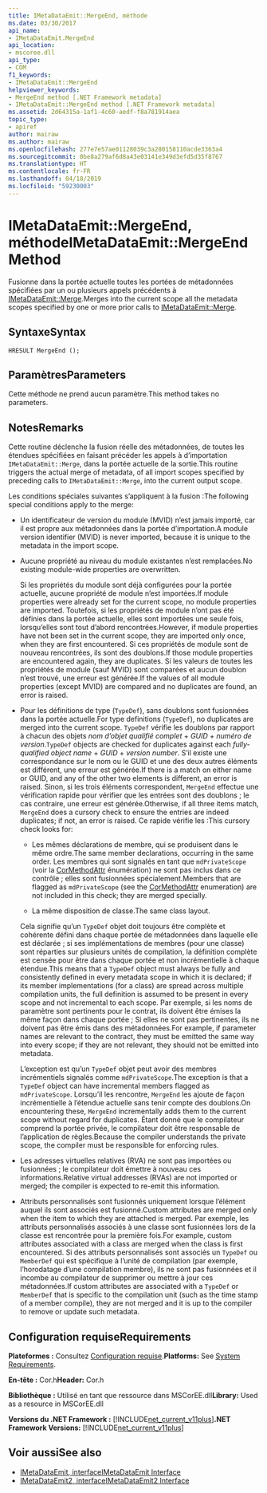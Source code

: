 ```yaml
---
title: IMetaDataEmit::MergeEnd, méthode
ms.date: 03/30/2017
api_name:
- IMetaDataEmit.MergeEnd
api_location:
- mscoree.dll
api_type:
- COM
f1_keywords:
- IMetaDataEmit::MergeEnd
helpviewer_keywords:
- MergeEnd method [.NET Framework metadata]
- IMetaDataEmit::MergeEnd method [.NET Framework metadata]
ms.assetid: 2d64315a-1af1-4c60-aedf-f8a781914aea
topic_type:
- apiref
author: mairaw
ms.author: mairaw
ms.openlocfilehash: 277e7e57ae01128039c3a280158110acde3363a4
ms.sourcegitcommit: 0be8a279af6d8a43e03141e349d3efd5d35f8767
ms.translationtype: HT
ms.contentlocale: fr-FR
ms.lasthandoff: 04/18/2019
ms.locfileid: "59230003"
---
```

# <a name="imetadataemitmergeend-method"></a><span data-ttu-id="dd985-102">IMetaDataEmit::MergeEnd, méthode</span><span class="sxs-lookup"><span data-stu-id="dd985-102">IMetaDataEmit::MergeEnd Method</span></span>
<span data-ttu-id="dd985-103">Fusionne dans la portée actuelle toutes les portées de métadonnées spécifiées par un ou plusieurs appels précédents à [IMetaDataEmit::Merge](../../../../docs/framework/unmanaged-api/metadata/imetadataemit-merge-method.md).</span><span class="sxs-lookup"><span data-stu-id="dd985-103">Merges into the current scope all the metadata scopes specified by one or more prior calls to [IMetaDataEmit::Merge](../../../../docs/framework/unmanaged-api/metadata/imetadataemit-merge-method.md).</span></span>  
  
## <a name="syntax"></a><span data-ttu-id="dd985-104">Syntaxe</span><span class="sxs-lookup"><span data-stu-id="dd985-104">Syntax</span></span>  
  
```  
HRESULT MergeEnd ();  
```  
  
## <a name="parameters"></a><span data-ttu-id="dd985-105">Paramètres</span><span class="sxs-lookup"><span data-stu-id="dd985-105">Parameters</span></span>  
 <span data-ttu-id="dd985-106">Cette méthode ne prend aucun paramètre.</span><span class="sxs-lookup"><span data-stu-id="dd985-106">This method takes no parameters.</span></span>  
  
## <a name="remarks"></a><span data-ttu-id="dd985-107">Notes</span><span class="sxs-lookup"><span data-stu-id="dd985-107">Remarks</span></span>  
 <span data-ttu-id="dd985-108">Cette routine déclenche la fusion réelle des métadonnées, de toutes les étendues spécifiées en faisant précéder les appels à d’importation `IMetaDataEmit::Merge`, dans la portée actuelle de la sortie.</span><span class="sxs-lookup"><span data-stu-id="dd985-108">This routine triggers the actual merge of metadata, of all import scopes specified by preceding calls to `IMetaDataEmit::Merge`, into the current output scope.</span></span>  
  
 <span data-ttu-id="dd985-109">Les conditions spéciales suivantes s’appliquent à la fusion :</span><span class="sxs-lookup"><span data-stu-id="dd985-109">The following special conditions apply to the merge:</span></span>  
  
-   <span data-ttu-id="dd985-110">Un identificateur de version du module (MVID) n’est jamais importé, car il est propre aux métadonnées dans la portée d’importation.</span><span class="sxs-lookup"><span data-stu-id="dd985-110">A module version identifier (MVID) is never imported, because it is unique to the metadata in the import scope.</span></span>  
  
-   <span data-ttu-id="dd985-111">Aucune propriété au niveau du module existantes n’est remplacées.</span><span class="sxs-lookup"><span data-stu-id="dd985-111">No existing module-wide properties are overwritten.</span></span>  
  
     <span data-ttu-id="dd985-112">Si les propriétés du module sont déjà configurées pour la portée actuelle, aucune propriété de module n’est importées.</span><span class="sxs-lookup"><span data-stu-id="dd985-112">If module properties were already set for the current scope, no module properties are imported.</span></span> <span data-ttu-id="dd985-113">Toutefois, si les propriétés de module n’ont pas été définies dans la portée actuelle, elles sont importées une seule fois, lorsqu’elles sont tout d’abord rencontrées.</span><span class="sxs-lookup"><span data-stu-id="dd985-113">However, if module properties have not been set in the current scope, they are imported only once, when they are first encountered.</span></span> <span data-ttu-id="dd985-114">Si ces propriétés de module sont de nouveau rencontrées, ils sont des doublons.</span><span class="sxs-lookup"><span data-stu-id="dd985-114">If those module properties are encountered again, they are duplicates.</span></span> <span data-ttu-id="dd985-115">Si les valeurs de toutes les propriétés de module (sauf MVID) sont comparées et aucun doublon n’est trouvé, une erreur est générée.</span><span class="sxs-lookup"><span data-stu-id="dd985-115">If the values of all module properties (except MVID) are compared and no duplicates are found, an error is raised.</span></span>  
  
-   <span data-ttu-id="dd985-116">Pour les définitions de type (`TypeDef`), sans doublons sont fusionnées dans la portée actuelle.</span><span class="sxs-lookup"><span data-stu-id="dd985-116">For type definitions (`TypeDef`), no duplicates are merged into the current scope.</span></span> <span data-ttu-id="dd985-117">`TypeDef` vérifie les doublons par rapport à chacun des objets *nom d’objet qualifié complet* + *GUID* + *numéro de version*.</span><span class="sxs-lookup"><span data-stu-id="dd985-117">`TypeDef` objects are checked for duplicates against each *fully-qualified object name* + *GUID* + *version number*.</span></span> <span data-ttu-id="dd985-118">S’il existe une correspondance sur le nom ou le GUID et une des deux autres éléments est différent, une erreur est générée.</span><span class="sxs-lookup"><span data-stu-id="dd985-118">If there is a match on either name or GUID, and any of the other two elements is different, an error is raised.</span></span> <span data-ttu-id="dd985-119">Sinon, si les trois éléments correspondent, `MergeEnd` effectue une vérification rapide pour vérifier que les entrées sont des doublons ; le cas contraire, une erreur est générée.</span><span class="sxs-lookup"><span data-stu-id="dd985-119">Otherwise, if all three items match, `MergeEnd` does a cursory check to ensure the entries are indeed duplicates; if not, an error is raised.</span></span> <span data-ttu-id="dd985-120">Ce rapide vérifie les :</span><span class="sxs-lookup"><span data-stu-id="dd985-120">This cursory check looks for:</span></span>  
  
    -   <span data-ttu-id="dd985-121">Les mêmes déclarations de membre, qui se produisent dans le même ordre.</span><span class="sxs-lookup"><span data-stu-id="dd985-121">The same member declarations, occurring in the same order.</span></span> <span data-ttu-id="dd985-122">Les membres qui sont signalés en tant que `mdPrivateScope` (voir la [CorMethodAttr](../../../../docs/framework/unmanaged-api/metadata/cormethodattr-enumeration.md) énumération) ne sont pas inclus dans ce contrôle ; elles sont fusionnées spécialement.</span><span class="sxs-lookup"><span data-stu-id="dd985-122">Members that are flagged as `mdPrivateScope` (see the [CorMethodAttr](../../../../docs/framework/unmanaged-api/metadata/cormethodattr-enumeration.md) enumeration) are not included in this check; they are merged specially.</span></span>  
  
    -   <span data-ttu-id="dd985-123">La même disposition de classe.</span><span class="sxs-lookup"><span data-stu-id="dd985-123">The same class layout.</span></span>  
  
     <span data-ttu-id="dd985-124">Cela signifie qu’un `TypeDef` objet doit toujours être complète et cohérente défini dans chaque portée de métadonnées dans laquelle elle est déclarée ; si ses implémentations de membres (pour une classe) sont réparties sur plusieurs unités de compilation, la définition complète est censée pour être dans chaque portée et non incrémentielle à chaque étendue.</span><span class="sxs-lookup"><span data-stu-id="dd985-124">This means that a `TypeDef` object must always be fully and consistently defined in every metadata scope in which it is declared; if its member implementations (for a class) are spread across multiple compilation units, the full definition is assumed to be present in every scope and not incremental to each scope.</span></span> <span data-ttu-id="dd985-125">Par exemple, si les noms de paramètre sont pertinents pour le contrat, ils doivent être émises la même façon dans chaque portée ; Si elles ne sont pas pertinentes, ils ne doivent pas être émis dans des métadonnées.</span><span class="sxs-lookup"><span data-stu-id="dd985-125">For example, if parameter names are relevant to the contract, they must be emitted the same way into every scope; if they are not relevant, they should not be emitted into metadata.</span></span>  
  
     <span data-ttu-id="dd985-126">L’exception est qu’un `TypeDef` objet peut avoir des membres incrémentiels signalés comme `mdPrivateScope`.</span><span class="sxs-lookup"><span data-stu-id="dd985-126">The exception is that a `TypeDef` object can have incremental members flagged as `mdPrivateScope`.</span></span> <span data-ttu-id="dd985-127">Lorsqu’il les rencontre, `MergeEnd` les ajoute de façon incrémentielle à l’étendue actuelle sans tenir compte des doublons.</span><span class="sxs-lookup"><span data-stu-id="dd985-127">On encountering these, `MergeEnd` incrementally adds them to the current scope without regard for duplicates.</span></span> <span data-ttu-id="dd985-128">Étant donné que le compilateur comprend la portée privée, le compilateur doit être responsable de l’application de règles.</span><span class="sxs-lookup"><span data-stu-id="dd985-128">Because the compiler understands the private scope, the compiler must be responsible for enforcing rules.</span></span>  
  
-   <span data-ttu-id="dd985-129">Les adresses virtuelles relatives (RVA) ne sont pas importées ou fusionnées ; le compilateur doit émettre à nouveau ces informations.</span><span class="sxs-lookup"><span data-stu-id="dd985-129">Relative virtual addresses (RVAs) are not imported or merged; the compiler is expected to re-emit this information.</span></span>  
  
-   <span data-ttu-id="dd985-130">Attributs personnalisés sont fusionnés uniquement lorsque l’élément auquel ils sont associés est fusionné.</span><span class="sxs-lookup"><span data-stu-id="dd985-130">Custom attributes are merged only when the item to which they are attached is merged.</span></span> <span data-ttu-id="dd985-131">Par exemple, les attributs personnalisés associés à une classe sont fusionnées lors de la classe est rencontrée pour la première fois.</span><span class="sxs-lookup"><span data-stu-id="dd985-131">For example, custom attributes associated with a class are merged when the class is first encountered.</span></span> <span data-ttu-id="dd985-132">Si des attributs personnalisés sont associés un `TypeDef` ou `MemberDef` qui est spécifique à l’unité de compilation (par exemple, l’horodatage d’une compilation membre), ils ne sont pas fusionnées et il incombe au compilateur de supprimer ou mettre à jour ces métadonnées.</span><span class="sxs-lookup"><span data-stu-id="dd985-132">If custom attributes are associated with a `TypeDef` or `MemberDef` that is specific to the compilation unit (such as the time stamp of a member compile), they are not merged and it is up to the compiler to remove or update such metadata.</span></span>  
  
## <a name="requirements"></a><span data-ttu-id="dd985-133">Configuration requise</span><span class="sxs-lookup"><span data-stu-id="dd985-133">Requirements</span></span>  
 <span data-ttu-id="dd985-134">**Plateformes :** Consultez [Configuration requise](../../../../docs/framework/get-started/system-requirements.md).</span><span class="sxs-lookup"><span data-stu-id="dd985-134">**Platforms:** See [System Requirements](../../../../docs/framework/get-started/system-requirements.md).</span></span>  
  
 <span data-ttu-id="dd985-135">**En-tête :** Cor.h</span><span class="sxs-lookup"><span data-stu-id="dd985-135">**Header:** Cor.h</span></span>  
  
 <span data-ttu-id="dd985-136">**Bibliothèque :** Utilisé en tant que ressource dans MSCorEE.dll</span><span class="sxs-lookup"><span data-stu-id="dd985-136">**Library:** Used as a resource in MSCorEE.dll</span></span>  
  
 <span data-ttu-id="dd985-137">**Versions du .NET Framework :** [!INCLUDE[net_current_v11plus](../../../../includes/net-current-v11plus-md.md)]</span><span class="sxs-lookup"><span data-stu-id="dd985-137">**.NET Framework Versions:** [!INCLUDE[net_current_v11plus](../../../../includes/net-current-v11plus-md.md)]</span></span>  
  
## <a name="see-also"></a><span data-ttu-id="dd985-138">Voir aussi</span><span class="sxs-lookup"><span data-stu-id="dd985-138">See also</span></span>

- [<span data-ttu-id="dd985-139">IMetaDataEmit, interface</span><span class="sxs-lookup"><span data-stu-id="dd985-139">IMetaDataEmit Interface</span></span>](../../../../docs/framework/unmanaged-api/metadata/imetadataemit-interface.md)
- [<span data-ttu-id="dd985-140">IMetaDataEmit2, interface</span><span class="sxs-lookup"><span data-stu-id="dd985-140">IMetaDataEmit2 Interface</span></span>](../../../../docs/framework/unmanaged-api/metadata/imetadataemit2-interface.md)
